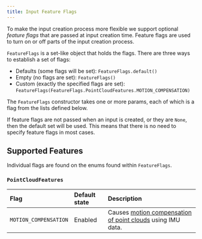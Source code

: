 ```yaml
---
title: Input Feature Flags
---
```


To make the input creation process more flexible we support optional *feature flags* that are passed at input creation time.
Feature flags are used to turn on or off parts of the input creation process.

`FeatureFlags` is a set-like object that holds the flags. There are three ways to establish a set of flags:

* Defaults (some flags will be set): `FeatureFlags.default()`
* Empty (no flags are set): `FeatureFlags()`
* Custom (exactly the specified flags are
  set): `FeatureFlags(FeatureFlags.PointCloudFeatures.MOTION_COMPENSATION)`

The `FeatureFlags` constructor takes one or more params, each of which is a flag from the lists defined below.

If feature flags are not passed when an input is created, or they are `None`, then the default set will be used. This
means that there is no need to specify feature flags in most cases.

## Supported Features

Individual flags are found on the enums found within `FeatureFlags`.

### `PointCloudFeatures`

| Flag                  | Default state | Description                                                                               |
|:----------------------|:--------------|:------------------------------------------------------------------------------------------|
| `MOTION_COMPENSATION` | Enabled       | Causes [motion compensation of point clouds](inputs/lidars_with_imu_data) using IMU data. |
